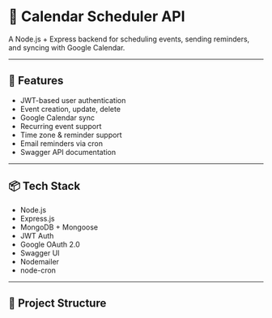 # 📅 Calendar Scheduler API

A Node.js + Express backend for scheduling events, sending reminders, and syncing with Google Calendar.

---

## 🚀 Features

- JWT-based user authentication
- Event creation, update, delete
- Google Calendar sync
- Recurring event support
- Time zone & reminder support
- Email reminders via cron
- Swagger API documentation

---

## 📦 Tech Stack

- Node.js
- Express.js
- MongoDB + Mongoose
- JWT Auth
- Google OAuth 2.0
- Swagger UI
- Nodemailer
- node-cron

---

## 📂 Project Structure

